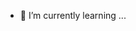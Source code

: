 - 🌱 I’m currently learning ...

<!---
DL4MGD/DL4MGD is a ✨ special ✨ repository because its `README.md` (this file) appears on your GitHub profile.
You can click the Preview link to take a look at your changes.
--->
